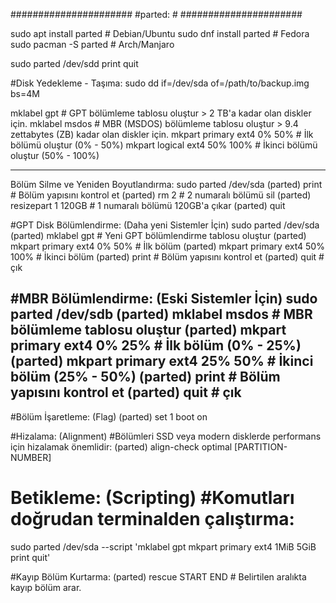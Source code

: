 ######################
#parted:             #
######################

sudo apt install parted      # Debian/Ubuntu
sudo dnf install parted      # Fedora
sudo pacman -S parted        # Arch/Manjaro


sudo parted /dev/sdd
print
quit

#Disk Yedekleme - Taşıma:
sudo dd if=/dev/sda of=/path/to/backup.img bs=4M

mklabel gpt        # GPT bölümleme tablosu oluştur > 2 TB'a kadar olan diskler için.
mklabel msdos      # MBR (MSDOS) bölümleme tablosu oluştur > 9.4 zettabytes (ZB) kadar olan diskler için.
mkpart primary ext4 0% 50%      # İlk bölümü oluştur (0% - 50%)
mkpart logical ext4 50% 100%    # İkinci bölümü oluştur (50% - 100%)

---
Bölüm Silme ve Yeniden Boyutlandırma:
sudo parted /dev/sda
(parted) print                  # Bölüm yapısını kontrol et
(parted) rm 2                    # 2 numaralı bölümü sil
(parted) resizepart 1 120GB      # 1 numaralı bölümü 120GB'a çıkar
(parted) quit

#GPT Disk Bölümlendirme: (Daha yeni Sistemler İçin)
sudo parted /dev/sda
(parted) mklabel gpt           # Yeni GPT bölümlendirme tablosu oluştur
(parted) mkpart primary ext4 0% 50%    # İlk bölüm
(parted) mkpart primary ext4 50% 100%  # İkinci bölüm
(parted) print                  # Bölüm yapısını kontrol et
(parted) quit                   # çık

#MBR Bölümlendirme: (Eski Sistemler İçin)
sudo parted /dev/sdb
(parted) mklabel msdos          # MBR bölümleme tablosu oluştur
(parted) mkpart primary ext4 0% 25%    # İlk bölüm (0% - 25%)
(parted) mkpart primary ext4 25% 50%   # İkinci bölüm (25% - 50%)
(parted) print                  # Bölüm yapısını kontrol et
(parted) quit                   # çık
---

#Bölüm İşaretleme: (Flag)
(parted) set 1 boot on

#Hizalama: (Alignment)          #Bölümleri SSD veya modern disklerde performans için hizalamak önemlidir:
(parted) align-check optimal [PARTITION-NUMBER]

# Betikleme: (Scripting)        #Komutları doğrudan terminalden çalıştırma:
sudo parted /dev/sda --script 'mklabel gpt mkpart primary ext4 1MiB 5GiB print quit'

#Kayıp Bölüm Kurtarma:
(parted) rescue START END  # Belirtilen aralıkta kayıp bölüm arar.

